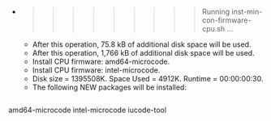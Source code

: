 * >>>>>>>>> Running inst-min-con-firmware-cpu.sh ...
  * After this operation, 75.8 kB of additional disk space will be used.
  * After this operation, 1,766 kB of additional disk space will be used.
  * Install CPU firmware: amd64-microcode.
  * Install CPU firmware: intel-microcode.
  * Disk size = 1395508K. Space Used = 4912K. Runtime = 00:00:00:30.
  * The following NEW packages will be installed:
  ```bash
amd64-microcode intel-microcode iucode-tool
  ```
